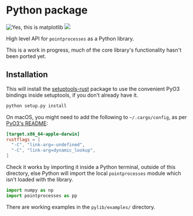 # Python package

![Yes, this is matplotlib](examples/estimate.png)
![](examples/hawkes.likelihood_exp.png)

High level API for `pointprocesses` as a Python library.

This is a work in progress, much of the core library's functionality hasn't been ported yet.

## Installation

This will install the [setuptools-rust](https://github.com/PyO3/setuptools-rust) package to use the convenient PyO3 bindings inside setuptools, if you don't already have it.

```bash
python setup.py install
```

On macOS, you might need to add the following to `~/.cargo/config`, as per [PyO3's README](https://github.com/PyO3/pyo3):
```toml
[target.x86_64-apple-darwin]
rustflags = [
  "-C", "link-arg=-undefined",
  "-C", "link-arg=dynamic_lookup",
]
```

Check it works by importing it inside a Python terminal, outside of this directory, else Python will import the local `pointprocesses` module which isn't loaded with the library.

```python
import numpy as np
import pointprocesses as pp
```

There are working examples in the `pylib/examples/` directory.
